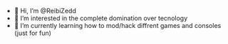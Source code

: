 - 👋 Hi, I’m @ReibiZedd
- 👀 I’m interested in the complete domination over tecnology
- 🌱 I’m currently learning how to mod/hack diffrent games and consoles (just for fun)
